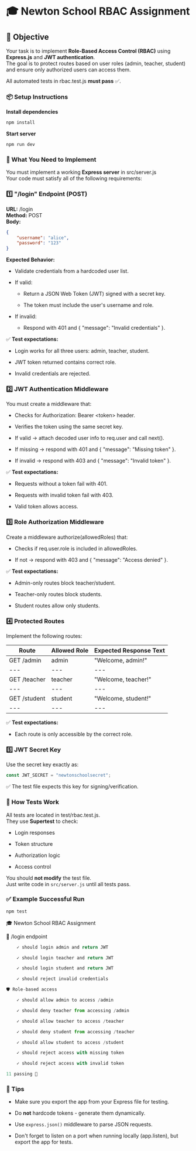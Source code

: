# **🎓 Newton School RBAC Assignment**

## **🧩 Objective**

Your task is to implement **Role-Based Access Control (RBAC)** using **Express.js** and **JWT authentication**.  
The goal is to protect routes based on user roles (admin, teacher, student) and ensure only authorized users can access them.

All automated tests in rbac.test.js **must pass** ✅.

### **📦 Setup Instructions**

**Install dependencies**
```bash
npm install
```

**Start server** 
```bash
npm run dev
```

### **🧠 What You Need to Implement**

You must implement a working **Express server** in src/server.js  
Your code must satisfy all of the following requirements:

### **1️⃣ "/login" Endpoint (POST)**

**URL:** /login  
**Method:** POST  
**Body:**

```json
{
    "username": "alice",
    "password": "123"
}
```

**Expected Behavior:**

- Validate credentials from a hardcoded user list.  
- If valid:  
  - Return a JSON Web Token (JWT) signed with a secret key.  

  - The token must include the user's username and role.  

- If invalid:  
  - Respond with 401 and { "message": "Invalid credentials" }.  

✅ **Test expectations:**

- Login works for all three users: admin, teacher, student.  

- JWT token returned contains correct role.  

- Invalid credentials are rejected.  

### **2️⃣ JWT Authentication Middleware**

You must create a middleware that:

- Checks for Authorization: Bearer &lt;token&gt; header.  

- Verifies the token using the same secret key.  

- If valid → attach decoded user info to req.user and call next().  

- If missing → respond with 401 and { "message": "Missing token" }.  

- If invalid → respond with 403 and { "message": "Invalid token" }.  

✅ **Test expectations:**

- Requests without a token fail with 401.  

- Requests with invalid token fail with 403.  

- Valid token allows access.  

### **3️⃣ Role Authorization Middleware**

Create a middleware authorize(allowedRoles) that:

- Checks if req.user.role is included in allowedRoles.  

- If not → respond with 403 and { "message": "Access denied" }.  

✅ **Test expectations:**

- Admin-only routes block teacher/student.  

- Teacher-only routes block students.  

- Student routes allow only students.  

### **4️⃣ Protected Routes**

Implement the following routes:

| **Route** | **Allowed Role** | **Expected Response Text** |
| --- | --- | --- |
| GET /admin | admin | "Welcome, admin!" |
| --- | --- | --- |
| GET /teacher | teacher | "Welcome, teacher!" |
| --- | --- | --- |
| GET /student | student | "Welcome, student!" |
| --- | --- | --- |

✅ **Test expectations:**

- Each route is only accessible by the correct role.  

### **5️⃣ JWT Secret Key**

Use the secret key exactly as:

```javascript
const JWT_SECRET = "newtonschoolsecret";
```

✅ The test file expects this key for signing/verification.

### **🧪 How Tests Work**

All tests are located in test/rbac.test.js.  
They use **Supertest** to check:

- Login responses  

- Token structure  

- Authorization logic  

- Access control  

You should **not modify** the test file.  
Just write code in `src/server.js` until all tests pass.

### **✅ Example Successful Run**

```bash
npm test
```

🎓 Newton School RBAC Assignment

🔐 /login endpoint
```javascript
    ✓ should login admin and return JWT

    ✓ should login teacher and return JWT

    ✓ should login student and return JWT

    ✓ should reject invalid credentials

🛡️ Role-based access

    ✓ should allow admin to access /admin

    ✓ should deny teacher from accessing /admin

    ✓ should allow teacher to access /teacher

    ✓ should deny student from accessing /teacher

    ✓ should allow student to access /student

    ✓ should reject access with missing token

    ✓ should reject access with invalid token

11 passing 🎉
```

### **🚀 Tips**

- Make sure you export the app from your Express file for testing.  

- Do **not** hardcode tokens - generate them dynamically.  

- Use `express.json()` middleware to parse JSON requests.  

- Don't forget to listen on a port when running locally (app.listen), but export the app for tests.